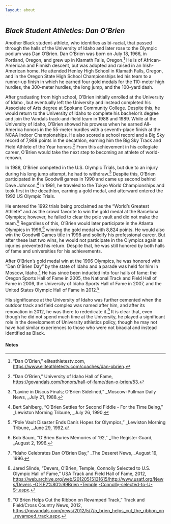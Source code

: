 ```yaml
---
layout: about
---
```

## _Black Student Athletics: Dan O’Brien_ ###

Another Black student-athlete, who identifies as bi-racial, that passed through the halls of the University of Idaho and later rose to the Olympic podium was Dan O’Brien. Dan O’Brien was born on July 18, 1966, in Portland, Oregon, and grew up in Klamath Falls, Oregon.[^71] He is of African-American and Finnish descent, but was adopted and raised in an Irish-American home. He attended Henley High School in Klamath Falls, Oregon, and in the Oregon State High School Championships led his team to a runner-up finish in which he earned four gold medals for the 110-meter high hurdles, the 300-meter hurdles, the long jump, and the 100-yard dash. 

After graduating from high school, O’Brien initially enrolled at the University of Idaho , but eventually left the University and instead completed his Associate of Arts degree at Spokane Community College. Despite this, he would return to the University of Idaho to complete his bachelor’s degree and join the Vandals track-and-field team in 1988 and 1989. While at the University of Idaho, O’Brien showed his prowess when he earned All-America honors in the 55-meter hurdles with a seventh-place finish at the NCAA Indoor Championships. He also scored a school record and a Big Sky record of 7,988 points in the decathlon, earning him the Big Sky Track and Field Athlete of the Year honors.[^72] From this achievement in his collegiate career, O’Brien would take the next step to becoming an athlete of world-renown. 

In 1988, O’Brien competed in the U.S. Olympic Trials, but due to an injury during his long jump attempt, he had to withdraw.[^73] Despite this, O’Brien participated in the Goodwill games in 1990 and came up second behind Dave Johnson.[^74] In 1991, he traveled to the Tokyo World Championships and took first in the decathlon, earning a gold medal, and afterward entered the 1992 US Olympic Trials. 

He entered the 1992 trials being proclaimed as the “World’s Greatest Athlete” and as the crowd favorite to win the gold medal at the Barcelona Olympics; however, he failed to clear the pole vault and did not make the team.[^75] Regardless of this, O’Brien would later participate in the Atlanta Olympics in 1996,[^76] winning the gold medal with 8,824 points. He would also win the Goodwill Games title in 1998 and solidify his professional career. But after these last two wins, he would not participate in the Olympics again as injuries prevented his return. Despite that, he was still honored by both halls of fame and universities for his achievements. 

After O’Brien’s gold medal win at the 1996 Olympics, he was honored with “Dan O’Brien Day” by the state of Idaho and a parade was held for him in Moscow, Idaho.[^77] He has since been inducted into four halls of fame: the Oregon Sports Hall of Fame in 2005, the National Track and Field Hall of Fame in 2006, the University of Idaho Sports Hall of Fame in 2007, and the United States Olympic Hall of Fame in 2012.[^78]  

His significance at the University of Idaho was further cemented when the outdoor track and field complex was named after him, and after its renovation in 2012, he was there to rededicate it.[^79] It is clear that, even though he did not spend much time at the University, he played a significant role in the development of University athletics policy, though he may not have had similar experiences to those who were not biracial and instead identified as Black.


#### Notes ####

[^71]:
     “Dan O’Brien,” eliteathletestv.com, <https://www.eliteathletestv.com/coaches/dan-obrien>.

[^72]:
     “Dan O’Brien,” University of Idaho Hall of Fame, <https://govandals.com/honors/hall-of-fame/dan-o-brien/53>.

[^73]:
     “Lavine in Discus Finals; O’Brien Sidelined,” _Moscow-Pullman Daily News, _July 21, 1988.

[^74]:
     Bert Sahlberg, “O’Brien Settles for Second Fiddle - For the Time Being,” _Lewiston Morning Tribune, _July 26, 1990.

[^75]:
     “Pole Vault Disaster Ends Dan’s Hopes for Olympics,” _Lewiston Morning Tribune, _June 29, 1992. 

[^76]:
     Bob Baum, “O’Brien Buries Memories of ‘92,” _The Register Guard, _August 2, 1996.

[^77]:
     “Idaho Celebrates Dan O’Brien Day,” _The Deseret News, _August 19, 1996.

[^78]:
     Jared Slinde, “Devers, O’Brien, Temple, Connolly Selected to U.S. Olympic Hall of Fame,” USA Track and Field Hall of Fame, 2012, <https://web.archive.org/web/20120515131615/http://www.usatf.org/News/Devers,-O%E2%80%99Brien,-Temple,-Connolly-selected-to-U-S-.aspx>.

[^79]:
     “O'Brien Helps Cut the Ribbon on Revamped Track,” Track and Field/Cross Country News, 2012, <https://govandals.com/news/2012/5/7/o_brien_helps_cut_the_ribbon_on_revamped_track.aspx>.
